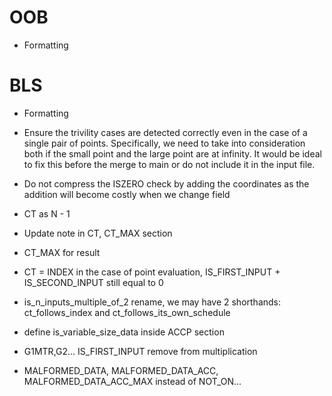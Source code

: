 # OOB

- Formatting

# BLS

- Formatting
- Ensure the trivility cases are detected correctly even in the case of a single pair of points. Specifically, we need to take into consideration both if the small point and the large point are at infinity. It would be ideal to fix this before the merge to main or do not include it in the input file.
- Do not compress the ISZERO check by adding the coordinates as the addition will become costly when we change field

- CT as N - 1
- Update note in CT, CT_MAX section
- CT_MAX for result
- CT = INDEX in the case of point evaluation, IS_FIRST_INPUT + IS_SECOND_INPUT still equal to 0
- is_n_inputs_multiple_of_2 rename, we may have 2 shorthands: ct_follows_index and ct_follows_its_own_schedule
- define is_variable_size_data inside ACCP section
- G1MTR,G2... IS_FIRST_INPUT remove from multiplication
- MALFORMED_DATA, MALFORMED_DATA_ACC, MALFORMED_DATA_ACC_MAX instead of NOT_ON...